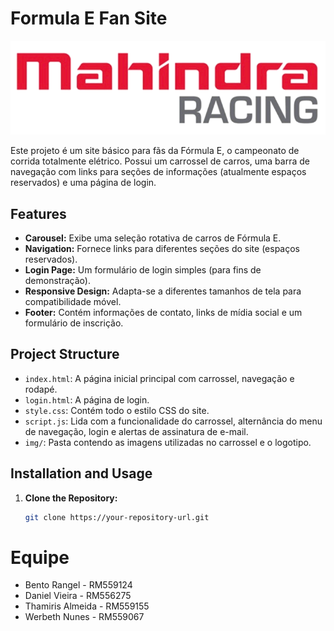 # Formula E Fan Site

![Formula E Logo](img/logo.png)

Este projeto é um site básico para fãs da Fórmula E, o campeonato de corrida totalmente elétrico. Possui um carrossel de carros, uma barra de navegação com links para seções de informações (atualmente espaços reservados) e uma página de login.

## Features

* **Carousel:**  Exibe uma seleção rotativa de carros de Fórmula E.
* **Navigation:**  Fornece links para diferentes seções do site (espaços reservados).
* **Login Page:**  Um formulário de login simples (para fins de demonstração).
* **Responsive Design:**  Adapta-se a diferentes tamanhos de tela para compatibilidade móvel.
* **Footer:**  Contém informações de contato, links de mídia social e um formulário de inscrição.

## Project Structure

* `index.html`: A página inicial principal com carrossel, navegação e rodapé.
* `login.html`: A página de login.
* `style.css`: Contém todo o estilo CSS do site.
* `script.js`: Lida com a funcionalidade do carrossel, alternância do menu de navegação, login e alertas de assinatura de e-mail.
* `img/`: Pasta contendo as imagens utilizadas no carrossel e o logotipo.

## Installation and Usage

1. **Clone the Repository:**
   ```bash
   git clone https://your-repository-url.git
# Equipe
- Bento Rangel - RM559124 
- Daniel Vieira - RM556275
- Thamiris Almeida - RM559155
- Werbeth Nunes - RM559067

